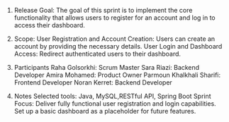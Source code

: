 1. Release Goal:
   The goal of this sprint is to implement the core functionality that allows users to register for an account and log in to access their dashboard.
   
2. Scope:
   User Registration and Account Creation: Users can create an account by providing the necessary details.
   User Login and Dashboard Access: Redirect authenticated users to their dashboard.
   
3. Participants
   Raha Golsorkhi: Scrum Master
   Sara Riazi: Backend Developer
   Amira Mohamed: Product Owner
   Parmoun Khalkhali Sharifi: Frontend Developer
   Noran Kerret: Backend Developer

4. Notes
   Selected tools: Java, MySQL,RESTful API, Spring Boot
   Sprint Focus: Deliver fully functional user registration and login capabilities.
   Set up a basic dashboard as a placeholder for future features.


